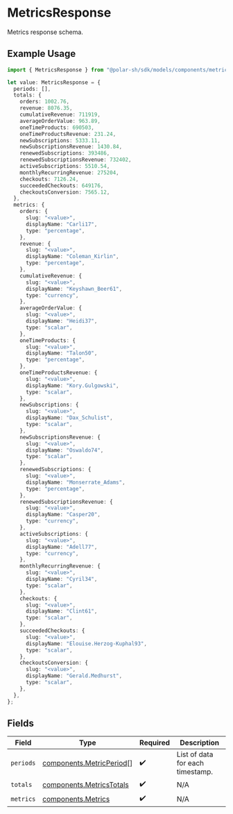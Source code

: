 # MetricsResponse

Metrics response schema.

## Example Usage

```typescript
import { MetricsResponse } from "@polar-sh/sdk/models/components/metricsresponse.js";

let value: MetricsResponse = {
  periods: [],
  totals: {
    orders: 1002.76,
    revenue: 8076.35,
    cumulativeRevenue: 711919,
    averageOrderValue: 963.89,
    oneTimeProducts: 690503,
    oneTimeProductsRevenue: 231.24,
    newSubscriptions: 5333.11,
    newSubscriptionsRevenue: 1430.84,
    renewedSubscriptions: 393486,
    renewedSubscriptionsRevenue: 732402,
    activeSubscriptions: 5510.54,
    monthlyRecurringRevenue: 275204,
    checkouts: 7126.24,
    succeededCheckouts: 649176,
    checkoutsConversion: 7565.12,
  },
  metrics: {
    orders: {
      slug: "<value>",
      displayName: "Carli17",
      type: "percentage",
    },
    revenue: {
      slug: "<value>",
      displayName: "Coleman_Kirlin",
      type: "percentage",
    },
    cumulativeRevenue: {
      slug: "<value>",
      displayName: "Keyshawn_Beer61",
      type: "currency",
    },
    averageOrderValue: {
      slug: "<value>",
      displayName: "Heidi37",
      type: "scalar",
    },
    oneTimeProducts: {
      slug: "<value>",
      displayName: "Talon50",
      type: "percentage",
    },
    oneTimeProductsRevenue: {
      slug: "<value>",
      displayName: "Kory.Gulgowski",
      type: "scalar",
    },
    newSubscriptions: {
      slug: "<value>",
      displayName: "Dax_Schulist",
      type: "scalar",
    },
    newSubscriptionsRevenue: {
      slug: "<value>",
      displayName: "Oswaldo74",
      type: "scalar",
    },
    renewedSubscriptions: {
      slug: "<value>",
      displayName: "Monserrate_Adams",
      type: "percentage",
    },
    renewedSubscriptionsRevenue: {
      slug: "<value>",
      displayName: "Casper20",
      type: "currency",
    },
    activeSubscriptions: {
      slug: "<value>",
      displayName: "Adell77",
      type: "currency",
    },
    monthlyRecurringRevenue: {
      slug: "<value>",
      displayName: "Cyril34",
      type: "scalar",
    },
    checkouts: {
      slug: "<value>",
      displayName: "Clint61",
      type: "scalar",
    },
    succeededCheckouts: {
      slug: "<value>",
      displayName: "Elouise.Herzog-Kuphal93",
      type: "scalar",
    },
    checkoutsConversion: {
      slug: "<value>",
      displayName: "Gerald.Medhurst",
      type: "scalar",
    },
  },
};
```

## Fields

| Field                                                                | Type                                                                 | Required                                                             | Description                                                          |
| -------------------------------------------------------------------- | -------------------------------------------------------------------- | -------------------------------------------------------------------- | -------------------------------------------------------------------- |
| `periods`                                                            | [components.MetricPeriod](../../models/components/metricperiod.md)[] | :heavy_check_mark:                                                   | List of data for each timestamp.                                     |
| `totals`                                                             | [components.MetricsTotals](../../models/components/metricstotals.md) | :heavy_check_mark:                                                   | N/A                                                                  |
| `metrics`                                                            | [components.Metrics](../../models/components/metrics.md)             | :heavy_check_mark:                                                   | N/A                                                                  |